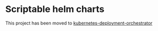 
# Scriptable helm charts

This project has been moved to [kubernetes-deployment-orchestrator](https://github.com/SAP/kubernetes-deployment-orchestrator)

